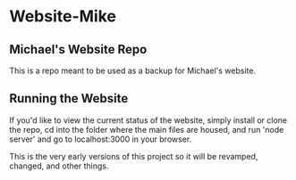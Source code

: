 # Website-Mike
<h2>Michael's Website Repo</h2>
<p>This is a repo meant to be used as a backup for Michael's website.</p>
<h2>Running the Website</h2>
<p>If you'd like to view the current status of the website, simply install or clone the repo, cd into the folder where the main files are housed, and run 'node server' and go to localhost:3000 in your browser.</p>
<p>This is the very early versions of this project so it will be revamped, changed, and other things.</p>
